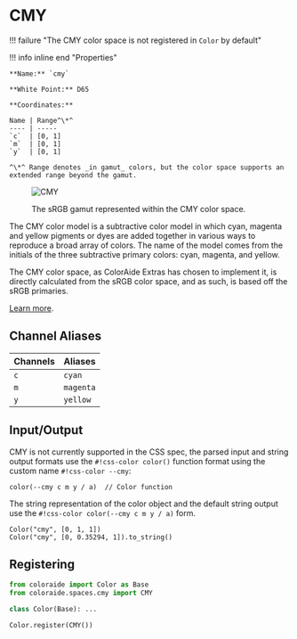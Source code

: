 # CMY

!!! failure "The CMY color space is not registered in `Color` by default"

<div class="info-container" markdown>
!!! info inline end "Properties"

    **Name:** `cmy`

    **White Point:** D65

    **Coordinates:**

    Name | Range^\*^
    ---- | -----
    `c`  | [0, 1]
    `m`  | [0, 1]
    `y`  | [0, 1]

    ^\*^ Range denotes _in gamut_ colors, but the color space supports an extended range beyond the gamut.

<figure markdown>

![CMY](../images/cmy-3d.png)

<figcaption markdown>
The sRGB gamut represented within the CMY color space.
</figcaption>
</figure>

The CMY color model is a subtractive color model in which cyan, magenta and yellow pigments or dyes are added together
in various ways to reproduce a broad array of colors. The name of the model comes from the initials of the three
subtractive primary colors: cyan, magenta, and yellow.

The CMY color space, as ColorAide Extras has chosen to implement it, is directly calculated from the sRGB color space,
and as such, is based off the sRGB primaries.

[Learn more](https://en.wikipedia.org/wiki/CMY_color_model).
</div>

## Channel Aliases

Channels | Aliases
-------- | -------
`c`      | `cyan`
`m`      | `magenta`
`y`      | `yellow`

## Input/Output

CMY is not currently supported in the CSS spec, the parsed input and string output formats use the
`#!css-color color()` function format using the custom name `#!css-color --cmy`:

```css-color
color(--cmy c m y / a)  // Color function
```

The string representation of the color object and the default string output use the
`#!css-color color(--cmy c m y / a)` form.

```playground
Color("cmy", [0, 1, 1])
Color("cmy", [0, 0.35294, 1]).to_string()
```

## Registering

```py
from coloraide import Color as Base
from coloraide.spaces.cmy import CMY

class Color(Base): ...

Color.register(CMY())
```

